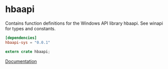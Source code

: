 # hbaapi #
Contains function definitions for the Windows API library hbaapi. See winapi for types and constants.

```toml
[dependencies]
hbaapi-sys = "0.0.1"
```

```rust
extern crate hbaapi;
```

[Documentation](https://retep998.github.io/doc/hbaapi/)
